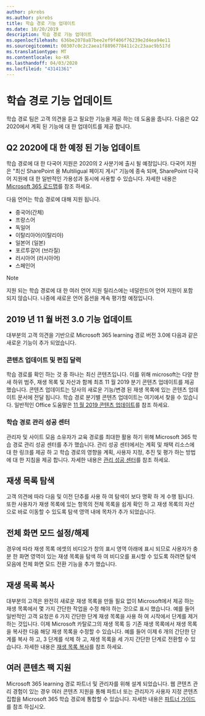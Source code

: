 ```yaml
---
author: pkrebs
ms.author: pkrebs
title: 학습 경로 기능 업데이트
ms.date: 10/20/2019
description: 학습 경로 기능 업데이트
ms.openlocfilehash: 636be2078a87bee2ef9f406f76239e2d4ea94e11
ms.sourcegitcommit: 00307c0c2c2aea1f8896778411c2c23aac9b517d
ms.translationtype: MT
ms.contentlocale: ko-KR
ms.lasthandoff: 04/03/2020
ms.locfileid: "43141361"
---
```

# <a name="learning-pathways-feature-updates"></a>학습 경로 기능 업데이트
학습 경로 팀은 고객 의견을 듣고 필요한 기능을 제공 하는 데 도움을 줍니다. 다음은 Q2 2020에서 계획 된 기능에 대 한 업데이트를 제공 합니다. 

## <a name="upcoming-feature-updates-for-q2-2020"></a>Q2 2020에 대 한 예정 된 기능 업데이트
학습 경로에 대 한 다국어 지원은 2020의 2 사분기에 출시 될 예정입니다. 다국어 지원은 "최신 SharePoint 용 Multiligual 페이지 게시" 기능에 종속 되며, SharePoint 다국어 지원에 대 한 일반적인 가용성과 동시에 사용할 수 있습니다. 자세한 내용은 [Microsoft 365 로드맵](https://www.microsoft.com/microsoft-365/roadmap?filters=&searchterms=50217)를 참조 하세요.  
  
다음 언어는 학습 경로에 대해 지원 됩니다.   

- 중국어(간체) 
- 프랑스어  
- 독일어 
- 이탈리아어(이탈리아) 
- 일본어 (일본)  
- 포르투갈어 (브라질) 
- 러시아어 (러시아어)  
- 스페인어 

> [!NOTE]
> 지원 되는 학습 경로에 대 한 여러 언어 지원 릴리스에는 네덜란드어 언어 지원이 포함 되지 않습니다. 나중에 새로운 언어 옵션을 계속 평가할 예정입니다.

## <a name="november-2019-version-30-feature-updates"></a>2019 년 11 월 버전 3.0 기능 업데이트
대부분의 고객 의견을 기반으로 Microsoft 365 learning 경로 버전 3.0에 다음과 같은 새로운 기능이 추가 되었습니다.

### <a name="content-updates-and-editorial-calendar"></a>콘텐츠 업데이트 및 편집 달력
학습 경로를 확인 하는 것 중 하나는 최신 콘텐츠입니다. 이를 위해 microsoft는 다양 한 새 하위 범주, 재생 목록 및 자산과 함께 최초 11 월 2019 분기 콘텐츠 업데이트를 제공 했습니다. 콘텐츠 업데이트는 당사의 새로운 기능/변경 된 재생 목록에 있는 콘텐츠 업데이트 문서에 전달 됩니다. 학습 경로 분기별 콘텐츠 업데이트는 여기에서 찾을 수 있습니다. 일반적인 Office 도움말은 [11 월 2019 콘텐츠 업데이트](custom_contentupdates.md)를 참조 하세요.

### <a name="learning-pathways-admin-success-center"></a>학습 경로 관리 성공 센터
관리자 및 사이트 모음 소유자가 교육 경로를 최대한 활용 하기 위해 Microsoft 365 학습 경로 관리 성공 센터를 추가 했습니다. 관리 성공 센터에서는 계획 및 채택 리소스에 대 한 링크를 제공 하 고 학습 경로의 영향을 계획, 사용자 지정, 추진 및 평가 하는 방법에 대 한 지침을 제공 합니다. 자세한 내용은 [관리 성공 센터](custom_successcenter.md)를 참조 하세요.

## <a name="playlist-navigation"></a>재생 목록 탐색
고객 의견에 따라 다음 및 이전 단추를 사용 하 여 탐색이 보다 명확 하 게 수행 됩니다. 또한 사용자가 재생 목록에 있는 항목의 전체 목록을 쉽게 확인 하 고 재생 목록의 자산으로 바로 이동할 수 있도록 탐색 영역 내에 목차가 추가 되었습니다.

## <a name="toggle-full-screen-mode"></a>전체 화면 모드 설정/해제
경우에 따라 재생 목록 에셋의 비디오가 창의 표시 영역 아래에 표시 되므로 사용자가 충분 한 화면 영역이 있는 재생 목록을 탐색 하 여 비디오를 표시할 수 있도록 하려면 탐색 모음에 전체 화면 모드 전환 기능을 추가 했습니다.

## <a name="copy-a-playlist"></a>재생 목록 복사
대부분의 고객은 완전히 새로운 재생 목록을 만들 필요 없이 Microsoft에서 제공 하는 재생 목록에서 몇 가지 간단한 작업을 수정 해야 하는 것으로 표시 했습니다. 예를 들어 일반적인 고객 요청은 6 가지 간단한 단계 재생 목록을 사용 하 여 시작에서 단계를 제거 하는 것입니다. 이제 Microsoft 카탈로그의 재생 목록 등 기존 재생 목록에서 재생 목록을 복사한 다음 해당 재생 목록을 수정할 수 있습니다. 예를 들어 이제 6 개의 간단한 단계를 복사 하 고, 3 단계를 삭제 하 고, 재생 목록을 세 가지 간단한 단계로 전환할 수 있습니다. 자세한 내용은 [재생 목록 복사](custom_copyplaylist.md)를 참조 하세요.

## <a name="multi-content-pack-support"></a>여러 콘텐츠 팩 지원
Microsoft 365 learning 경로 파트너 및 관리자를 위해 설계 되었습니다. 웹 콘텐츠 관리 경험이 있는 경우 여러 콘텐츠 지원을 통해 파트너 또는 관리자가 사용자 지정 콘텐츠 집합을 Microsoft 365 학습 경로에 통합할 수 있습니다. 자세한 내용은 [파트너 가이드](custom_partnerguide.md)를 참조 하십시오.

